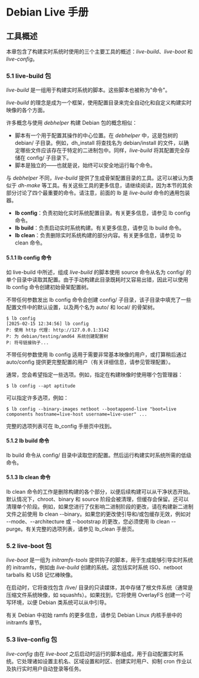 # Debian Live 手册

## 工具概述

本章包含了构建实时系统时使用的三个主要工具的概述：_live-build_、_live-boot_ 和 _live-config_。

### 5.1 live-build 包

_live-build_ 是一组用于构建实时系统的脚本。这些脚本也被称为"命令"。

_live-build_ 的理念是成为一个框架，使用配置目录来完全自动化和自定义构建实时映像的各个方面。

许多概念与使用 _debhelper_ 构建 Debian 包的概念相似：

- 脚本有一个用于配置其操作的中心位置。在 _debhelper_ 中，这是包树的 debian/ 子目录。例如，dh_install 将查找名为 debian/install 的文件，以确定哪些文件应该存在于特定的二进制包中。同样，_live-build_ 将其配置完全存储在 config/ 子目录下。
- 脚本是独立的——也就是说，始终可以安全地运行每个命令。

与 _debhelper_ 不同，_live-build_ 提供了生成骨架配置目录的工具。这可以被认为类似于 _dh-make_ 等工具。有关这些工具的更多信息，请继续阅读，因为本节的其余部分讨论了四个最重要的命令。请注意，前面的 lb 是 _live-build_ 命令的通用包装器。

- **lb config**：负责初始化实时系统配置目录。有关更多信息，请参见 lb config 命令。
- **lb build**：负责启动实时系统构建。有关更多信息，请参见 lb build 命令。
- **lb clean**：负责删除实时系统构建的部分内容。有关更多信息，请参见 lb clean 命令。

#### 5.1.1 lb config 命令

如 live-build 中所述，组成 _live-build_ 的脚本使用 source 命令从名为 config/ 的单个目录中读取其配置。由于手动构建此目录既耗时又容易出错，因此可以使用 lb config 命令创建初始骨架配置树。

不带任何参数发出 lb config 命令会创建 config/ 子目录，该子目录中填充了一些配置文件中的默认设置，以及两个名为 auto/ 和 local/ 的骨架树。

```
$ lb config
[2025-02-15 12:34:56] lb config
P: 使用 http 代理: http://127.0.0.1:3142
P: 为 debian/testing/amd64 系统创建配置树
P: 符号链接钩子...
```

不带任何参数使用 lb config 适用于需要非常基本映像的用户，或打算稍后通过 auto/config 提供更完整配置的用户（有关详细信息，请参见管理配置）。

通常，您会希望指定一些选项。例如，指定在构建映像时使用哪个包管理器：

```
$ lb config --apt aptitude
```

可以指定许多选项，例如：

```
$ lb config --binary-images netboot --bootappend-live "boot=live components hostname=live-host username=live-user" ...
```

完整的选项列表可在 lb_config 手册页中找到。

#### 5.1.2 lb build 命令

lb build 命令从 config/ 目录中读取您的配置。然后运行构建实时系统所需的低级命令。

#### 5.1.3 lb clean 命令

lb clean 命令的工作是删除构建的各个部分，以便后续构建可以从干净状态开始。默认情况下，chroot、binary 和 source 阶段会被清理，但缓存会保留。还可以清理单个阶段。例如，如果您进行了仅影响二进制阶段的更改，请在构建新二进制文件之前使用 lb clean --binary。如果您的更改使引导和/或包缓存无效，例如对 --mode、--architecture 或 --bootstrap 的更改，您必须使用 lb clean --purge。有关完整的选项列表，请参见 lb_clean 手册页。

### 5.2 live-boot 包

_live-boot_ 是一组为 _initramfs-tools_ 提供钩子的脚本，用于生成能够引导实时系统的 initramfs，例如由 _live-build_ 创建的系统。这包括实时系统 ISO、netboot tarballs 和 USB 记忆棒映像。

在启动时，它将查找包含 /live/ 目录的只读媒体，其中存储了根文件系统（通常是压缩文件系统映像，如 squashfs）。如果找到，它将使用 OverlayFS 创建一个可写环境，以便 Debian 类系统可以从中引导。

有关 Debian 中初始 ramfs 的更多信息，请参见 Debian Linux 内核手册中的 initramfs 章节。

### 5.3 live-config 包

_live-config_ 由在 _live-boot_ 之后启动时运行的脚本组成，用于自动配置实时系统。它处理诸如设置主机名、区域设置和时区、创建实时用户、抑制 cron 作业以及执行实时用户自动登录等任务。 